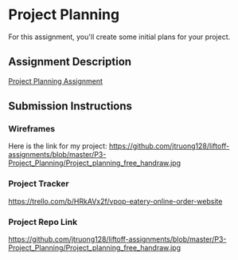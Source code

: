 # Project Planning
For this assignment, you'll create some initial plans for your project.

## Assignment Description
[Project Planning Assignment](https://education.launchcode.org/liftoff/modules/assignments/project-planning)

## Submission Instructions

### Wireframes

Here is the link for my project: https://github.com/jtruong128/liftoff-assignments/blob/master/P3-Project_Planning/Project_planning_free_handraw.jpg

### Project Tracker

https://trello.com/b/HRkAVx2f/vpop-eatery-online-order-website

### Project Repo Link

https://github.com/jtruong128/liftoff-assignments/blob/master/P3-Project_Planning/Project_planning_free_handraw.jpg
